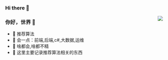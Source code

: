 ### Hi there 👋
<img align="right" src="https://github-readme-stats.vercel.app/api?username=jdilee&show_icons=true&icon_color=CE1D2D&text_color=718096&bg_color=ffffff&hide_title=true" />

### 你好，世界 👋

- :orange_book: 推荐算法
- :hammer: 会一点：前端,后端,c#,大数据,运维
- :ram: 啥都会,啥都不精
- :meat_on_bone: 这里主要记录推荐算法相关的东西
<!--
**jditlee/jditlee** is a ✨ _special_ ✨ repository because its `README.md` (this file) appears on your GitHub profile.

Here are some ideas to get you started:

- 🔭 I’m currently working on ...
- 🌱 I’m currently learning ...
- 👯 I’m looking to collaborate on ...
- 🤔 I’m looking for help with ...
- 💬 Ask me about ...
- 📫 How to reach me: ...
- 😄 Pronouns: ...
- ⚡ Fun fact: ...
-->
